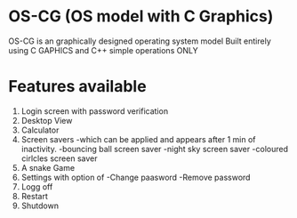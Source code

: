 # OS-CG (OS model with C Graphics)
OS-CG is an graphically designed operating system model 
Built entirely using C GAPHICS and C++ simple operations ONLY

# Features available
1. Login screen with password verification
2. Desktop View
3. Calculator
4. Screen savers 
    -which can be applied and appears after 1 min of inactivity.
    -bouncing ball screen saver
    -night sky screen saver
    -coloured cirlcles screen saver
5. A snake Game
6. Settings with option of
    -Change paasword
    -Remove password
7. Logg off
8. Restart
9. Shutdown
<img src="">
